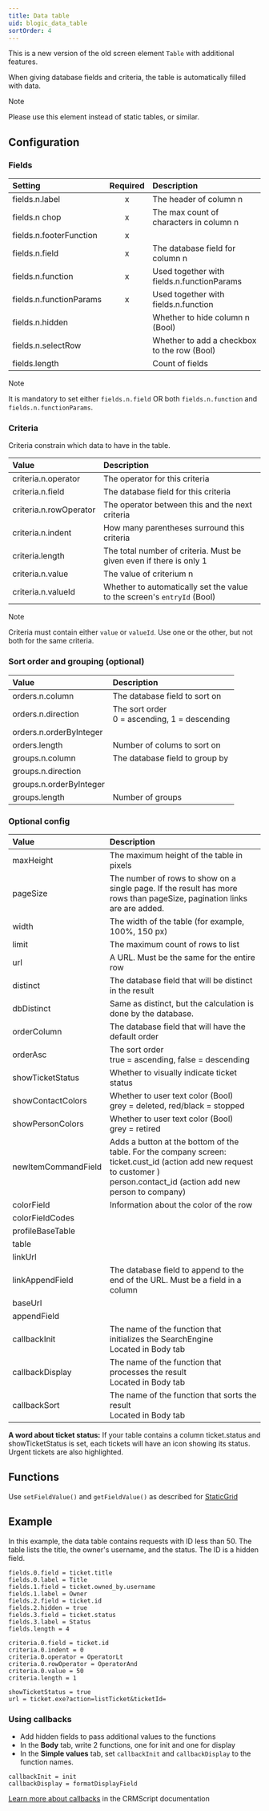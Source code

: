 ```yaml
---
title: Data table
uid: blogic_data_table
sortOrder: 4
---
```


This is a new version of the old screen element `Table` with additional features.

When giving database fields and criteria, the table is automatically filled with data.

> [!NOTE]
> Please use this element instead of static tables, or similar.

## Configuration

### Fields

| Setting            | Required | Description                                 |
|:-------------------|:--------:|:--------------------------------------------|
| fields.n.label     | x        | The header of column n                      |
| fields.n chop      | x        | The max count of characters in column n     |
| fields.n.footerFunction | x   |                                             |
| fields.n.field     | x        | The database field for column n             |
| fields.n.function  | x        | Used together with fields.n.functionParams  |
| fields.n.functionParams | x   | Used together with fields.n.function        |
| fields.n.hidden    |          | Whether to hide column n (Bool)             |
| fields.n.selectRow |          | Whether to add a checkbox to the row (Bool) |
| fields.length      |          | Count of fields                             |

> [!NOTE]
> It is mandatory to set either `fields.n.field` OR both `fields.n.function` and `fields.n.functionParams`.

### Criteria

Criteria constrain which data to have in the table.

| Value               | Description                                                             |
|:--------------------|:------------------------------------------------------------------------|
| criteria.n.operator | The operator for this criteria                                          |
| criteria.n.field    | The database field for this criteria                                    |
| criteria.n.rowOperator | The operator between this and the next criteria                      |
| criteria.n.indent   | How many parentheses surround this criteria                             |
| criteria.length     | The total number of criteria. Must be given even if there is only 1     |
| criteria.n.value    | The value of criterium n                                                |
| criteria.n.valueId  | Whether to automatically set the value to the screen's `entryId` (Bool) |

> [!NOTE]
> Criteria must contain either `value` or `valueId`. Use one or the other, but not both for the same criteria.

### Sort order and grouping (optional)

| Value              | Description                    |
|:-------------------|:-------------------------------|
| orders.n.column    | The database field to sort on  |
| orders.n.direction | The sort order<br/>0 = ascending, 1 = descending
| orders.n.orderByInteger |                           |
| orders.length      | Number of colums to sort on    |
| groups.n.column    | The database field to group by |
| groups.n.direction |                                |
| groups.n.orderByInteger |                           |
| groups.length      | Number of groups               |

### Optional config

| Value              | Description                                                               |
|:-------------------|:--------------------------------------------------------------------------|
| maxHeight          | The maximum height of the table in pixels                                 |
| pageSize           | The number of rows to show on a single page. If the result has more rows than pageSize, pagination links are are added. |
| width              | The width of the table (for example, 100%, 150 px)                        |
| limit              | The maximum count of rows to list                                         |
| url                | A URL. Must be the same for the entire row                                |
| distinct           | The database field that will be distinct in the result                    |
| dbDistinct         | Same as distinct, but the calculation is done by the database.            |
| orderColumn        | The database field that will have the default order                       |
| orderAsc           | The sort order<br/>true = ascending, false = descending                   |
| showTicketStatus   | Whether to visually indicate ticket status                                |
| showContactColors  | Whether to user text color (Bool)<br/>grey = deleted, red/black = stopped |
| showPersonColors   | Whether to user text color (Bool)<br/> grey = retired                     |
| newItemCommandField | Adds a button at the bottom of the table. For the company screen:<br/>ticket.cust_id (action add new request to customer )<br/>person.contact_id (action add new person to company)                              |
| colorField         | Information about the color of the row                                    |
| colorFieldCodes    |                                                                           |
| profileBaseTable   |                                                                           |
| table              |                                                                           |
| linkUrl            |                                                                           |
| linkAppendField    | The database field to append to the end of the URL. Must be a field in a column |
| baseUrl            |                                                                           |
| appendField        |                                                                           |
| callbackInit       | The name of the function that initializes the SearchEngine<br/>Located in Body tab |
| callbackDisplay    | The name of the function that processes the result<br/>Located in Body tab |
| callbackSort       | The name of the function that sorts the result<br/>Located in Body tab    |

**A word about ticket status:**
If your table contains a column ticket.status and showTicketStatus is set, each tickets will have an icon showing its status. Urgent tickets are also highlighted.

## Functions

Use `setFieldValue()` and `getFieldValue()` as described for [StaticGrid](@blogic_static_grid)

## Example

In this example, the data table contains requests with ID less than 50.
The table lists the title, the owner's username, and the status.
The ID is a hidden field.

```crmscript
fields.0.field = ticket.title
fields.0.label = Title
fields.1.field = ticket.owned_by.username
fields.1.label = Owner
fields.2.field = ticket.id
fields.2.hidden = true
fields.3.field = ticket.status
fields.3.label = Status
fields.length = 4

criteria.0.field = ticket.id
criteria.0.indent = 0
criteria.0.operator = OperatorLt
criteria.0.rowOperator = OperatorAnd
criteria.0.value = 50
criteria.length = 1

showTicketStatus = true
url = ticket.exe?action=listTicket&ticketId=
```

### Using callbacks

* Add hidden fields to pass additional values to the functions
* In the **Body** tab, write 2 functions, one for init and one for display
* In the **Simple values** tab, set `callbackInit` and `callbackDisplay` to the function names.

```crmscript
callbackInit = init
callbackDisplay = formatDisplayField
```

[Learn more about callbacks](@crmscript_blogic_view) in the CRMScript documentation
